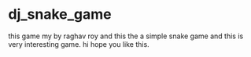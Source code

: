 # dj_snake_game
this game my by raghav roy and this the a simple snake game and this is very interesting game. hi hope you like this.
